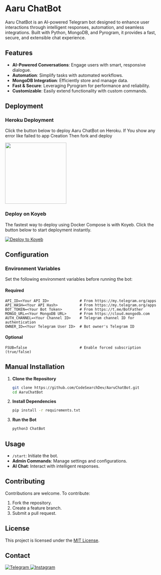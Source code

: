 
# Aaru ChatBot

Aaru ChatBot is an AI-powered Telegram bot designed to enhance user interactions through intelligent responses, automation, and seamless integrations. Built with Python, MongoDB, and Pyrogram, it provides a fast, secure, and extensible chat experience.

## Features

- **AI-Powered Conversations**: Engage users with smart, responsive dialogue.
- **Automation**: Simplify tasks with automated workflows.
- **MongoDB Integration**: Efficiently store and manage data.
- **Fast & Secure**: Leveraging Pyrogram for performance and reliability.
- **Customizable**: Easily extend functionality with custom commands.

## Deployment


### Heroku Deployment

Click the button below to deploy Aaru ChatBot on Heroku.
If You show any error like failed to app Creation Then fork and deploy

<a href="https://dashboard.heroku.com/new?template=https://github.com/CodeSearchDev/AaruChatBot">
<img src="https://img.shields.io/badge/Deploy%20On%20Heroku-008080?style=for-the-badge&logo=heroku" width="200"/>
</a>


### Deploy on Koyeb

The fastest way to deploy using Docker Compose is with Koyeb.
Click the button below to start deployment instantly.

[![Deploy to Koyeb](https://www.koyeb.com/static/images/deploy/button.svg)](https://app.koyeb.com/deploy?name=https://github.com/CodeSearchDev/AaruChatBot)


## Configuration

### Environment Variables
Set the following environment variables before running the bot:



#### Required
```
API_ID=<Your API ID>              # From https://my.telegram.org/apps
API_HASH=<Your API Hash>          # From https://my.telegram.org/apps
BOT_TOKEN=<Your Bot Token>        # From https://t.me/BotFather
MONGO_URL=<Your MongoDB URL>      # From https://cloud.mongodb.com
AUTH_CHANNEL=<Your Channel ID>    # Telegram channel ID for authentication
OWNER_ID=<Your Telegram User ID>  # Bot owner's Telegram ID
```

#### Optional
```
FSUB=false                        # Enable forced subscription (true/false)
```

## Manual Installation

1. **Clone the Repository**  
   ```bash
   git clone https://github.com/CodeSearchDev/AaruChatBot.git
   cd AaruChatBot
   ```

2. **Install Dependencies**  
   ```bash
   pip install -r requirements.txt
   ```

3. **Run the Bot**  
   ```bash
   python3 ChatBot 
   ```

## Usage

- `/start`: Initiate the bot.
- **Admin Commands**: Manage settings and configurations.
- **AI Chat**: Interact with intelligent responses.

## Contributing

Contributions are welcome. To contribute:  
1. Fork the repository.  
2. Create a feature branch.  
3. Submit a pull request.

## License

This project is licensed under the [MIT License](LICENSE).

## Contact
<a href="https://t.me/CodeSearchDev">
    <img title="Telegram" src="https://img.shields.io/badge/Telegram-%23000000.svg?&style=for-the-badge&logo=telegram&logoColor=61DAFB">
</a>
<a href="https://instagram.com/CodeSearchDev">
    <img title="Instagram" src="https://img.shields.io/badge/instagram-%23E4405F.svg?&style=for-the-badge&logo=instagram&logoColor=white">
</a>